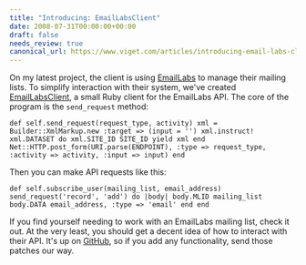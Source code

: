 ```yaml
---
title: "Introducing: EmailLabsClient"
date: 2008-07-31T00:00:00+00:00
draft: false
needs_review: true
canonical_url: https://www.viget.com/articles/introducing-email-labs-client/
---
```


On my latest project, the client is using
[EmailLabs](http://www.emaillabs.com/) to manage their mailing lists. To
simplify interaction with their system, we've created
[EmailLabsClient](https://github.com/vigetlabs/email_labs_client/tree/master),
a small Ruby client for the EmailLabs API. The core of the program is
the `send_request` method:

``` {#code .ruby}
def self.send_request(request_type, activity) xml = Builder::XmlMarkup.new :target => (input = '') xml.instruct! xml.DATASET do xml.SITE_ID SITE_ID yield xml end Net::HTTP.post_form(URI.parse(ENDPOINT), :type => request_type, :activity => activity, :input => input) end 
```

Then you can make API requests like this:

``` {#code .ruby}
def self.subscribe_user(mailing_list, email_address) send_request('record', 'add') do |body| body.MLID mailing_list body.DATA email_address, :type => 'email' end end 
```

If you find yourself needing to work with an EmailLabs mailing list,
check it out. At the very least, you should get a decent idea of how to
interact with their API. It's up on
[GitHub](https://github.com/vigetlabs/email_labs_client/tree/master), so
if you add any functionality, send those patches our way.
